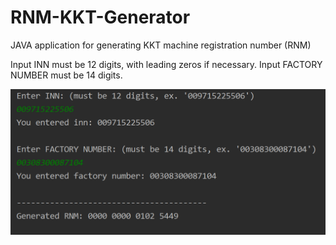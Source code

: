 # RNM-KKT-Generator

 JAVA application for generating KKT machine registration number (RNM)

Input INN must be 12 digits, with leading zeros if necessary.
Input FACTORY NUMBER must be 14 digits.

![Screenshot](rnm-example.PNG)
